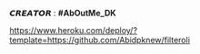 𝘾𝙍𝙀𝘼𝙏𝙊𝙍 : **#AbOutMe_DK**

https://www.heroku.com/deploy/?template=https://github.com/Abidpknew/filteroli

